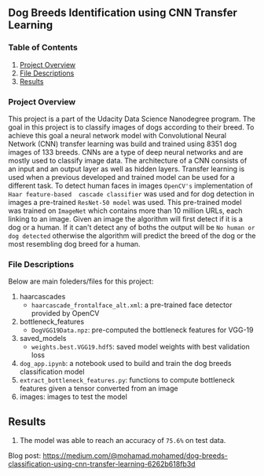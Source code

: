 ## Dog Breeds Identification using CNN Transfer Learning

### Table of Contents

1. [Project Overview](#overview)
2. [File Descriptions](#files)
3. [Results](#results)

### Project Overview<a name="overview"></a>

This project is a part of the Udacity Data Science Nanodegree program. The goal in this project is to classify images of dogs according
to their breed. To achieve this goal a neural network model with Convolutional Neural Network (CNN) transfer learning was build 
and trained using 8351 dog images of 133 breeds. CNNs are a type of deep neural networks and are mostly used to classify image data. 
The architecture of a CNN consists of an input and an output layer as well as hidden layers. Transfer learning is used when a previous
developed and trained model can be used for a different task. To detect human faces in images `OpenCV's` implementation of `Haar feature-based 
cascade classifier` was used and for dog detection in images a pre-trained `ResNet-50 model` was used. This pre-trained 
model was trained on `ImageNet` which contains more than 10 million URLs, each linking to an image. Given an image the algorithm will
first detect if it is a dog or a human. If it can't detect any of boths the output will be `No human or dog detected` otherwise the
algorithm will predict the breed of the dog or the most resembling dog breed for a human.


### File Descriptions <a name="files"></a>

Below are main foleders/files for this project:
1. haarcascades
    * `haarcascade_frontalface_alt.xml`:  a pre-trained face detector provided by OpenCV
2. bottleneck_features
    * `DogVGG19Data.npz`: pre-computed the bottleneck features for VGG-19
3. saved_models
    * `weights.best.VGG19.hdf5`: saved model weights with best validation loss
4. `dog_app.ipynb`: a notebook used to build and train the dog breeds classification model 
5. `extract_bottleneck_features.py`: functions to compute bottleneck features given a tensor converted from an image
6. images: images to test the model

## Results<a name="results"></a>

1. The model was able to reach an accuracy of `75.6%` on test data.

Blog post: https://medium.com/@mohamad.mohamed/dog-breeds-classification-using-cnn-transfer-learning-6262b618fb3d



